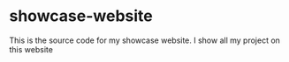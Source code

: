 # showcase-website

This is the source code for my showcase website. I show all my project on this website
